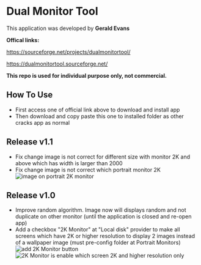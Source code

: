 # Dual Monitor Tool
This application was developed by **Gerald Evans**

**Offical links:**

https://sourceforge.net/projects/dualmonitortool/

https://dualmonitortool.sourceforge.net/

**This repo is used for individual purpose only, not commercial.**

## How To Use

- First access one of official link above to download and install app
- Then download and copy paste this one to installed folder as other cracks app as normal

## Release v1.1

- Fix change image is not correct for different size with monitor 2K and above which has width is larger than 2000
- Fix change image is not correct which portrait monitor 2K
![image on portrait 2K monitor](https://github.com/hieplh/dual-monitor-tool/assets/28435092/6657bf55-c931-4e39-b40e-e676a06ed76d)


## Release v1.0

- Improve random algorithm. Image now will displays random and not duplicate on other monitor (until the application is closed and re-open app)
- Add a checkbox "2K Monitor" at "Local disk" provider to make all screens which have 2K or higher resolution to display 2 images instead of a wallpaper image (must pre-config folder at Portrait Monitors)
![add 2K Monitor button](https://github.com/hieplh/dual-monitor-tool/assets/28435092/38fcc521-d041-4920-a3c6-be74d1e14fcd)
![2K Monitor is enable which screen 2K and higher resolution only](https://github.com/hieplh/dual-monitor-tool/assets/28435092/5e271d26-ca58-4f41-8ec0-ad5c07d3236e)
